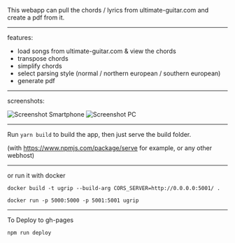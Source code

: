 This webapp can pull the chords / lyrics from ultimate-guitar.com and create a pdf from it.

--- 

features:
- load songs from ultimate-guitar.com & view the chords
- transpose chords
- simplify chords
- select parsing style (normal / northern european / southern european)
- generate pdf

---

screenshots:

![Screenshot Smartphone](/doc/screenshot_mobile.png)
![Screenshot PC](/doc/screenshot_pc.png)

---

Run `yarn build` to build the app, then just serve the build folder.

(with https://www.npmjs.com/package/serve for example, or any other webhost)

---

or run it with docker

`docker build -t ugrip --build-arg CORS_SERVER=http://0.0.0.0:5001/ .`

`docker run -p 5000:5000 -p 5001:5001 ugrip`

---
To Deploy to gh-pages

`npm run deploy`
